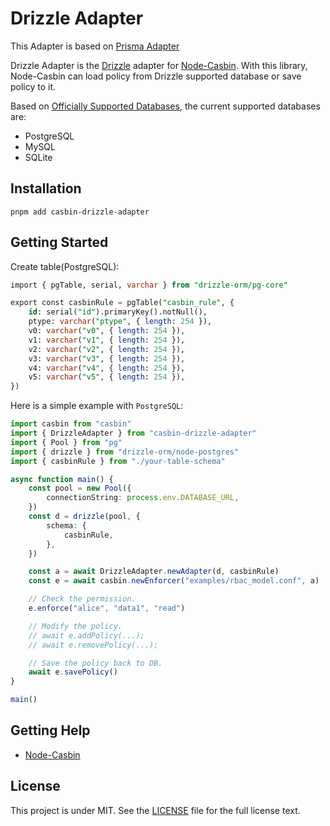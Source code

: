 # Drizzle Adapter

This Adapter is based on [Prisma Adapter](https://github.com/node-casbin/prisma-adapter)

Drizzle Adapter is the [Drizzle](https://github.com/drizzle-team/drizzle-orm) adapter for [Node-Casbin](https://github.com/casbin/node-casbin). With this library, Node-Casbin can load policy from Drizzle supported database or save policy to it.

Based on [Officially Supported Databases](https://orm.drizzle.team/docs), the current supported databases are:

-   PostgreSQL
-   MySQL
-   SQLite

## Installation

```
pnpm add casbin-drizzle-adapter
```

## Getting Started

Create table(PostgreSQL):

```sql
import { pgTable, serial, varchar } from "drizzle-orm/pg-core"

export const casbinRule = pgTable("casbin_rule", {
    id: serial("id").primaryKey().notNull(),
    ptype: varchar("ptype", { length: 254 }),
    v0: varchar("v0", { length: 254 }),
    v1: varchar("v1", { length: 254 }),
    v2: varchar("v2", { length: 254 }),
    v3: varchar("v3", { length: 254 }),
    v4: varchar("v4", { length: 254 }),
    v5: varchar("v5", { length: 254 }),
})
```

Here is a simple example with `PostgreSQL`:

```ts
import casbin from "casbin"
import { DrizzleAdapter } from "casbin-drizzle-adapter"
import { Pool } from "pg"
import { drizzle } from "drizzle-orm/node-postgres"
import { casbinRule } from "./your-table-schema"

async function main() {
    const pool = new Pool({
        connectionString: process.env.DATABASE_URL,
    })
    const d = drizzle(pool, {
        schema: {
            casbinRule,
        },
    })

    const a = await DrizzleAdapter.newAdapter(d, casbinRule)
    const e = await casbin.newEnforcer("examples/rbac_model.conf", a)

    // Check the permission.
    e.enforce("alice", "data1", "read")

    // Modify the policy.
    // await e.addPolicy(...);
    // await e.removePolicy(...);

    // Save the policy back to DB.
    await e.savePolicy()
}

main()
```

## Getting Help

-   [Node-Casbin](https://github.com/casbin/node-casbin)

## License

This project is under MIT. See the [LICENSE](LICENSE) file for the full license text.
